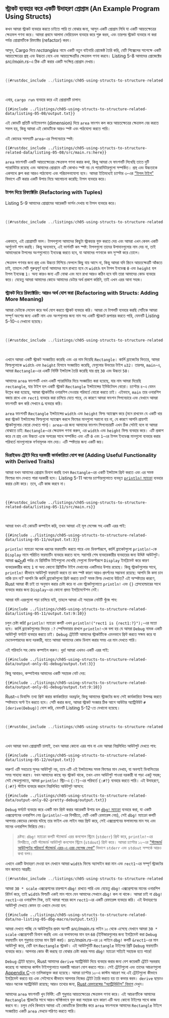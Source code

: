 ## স্ট্রাকট ব্যবহার করে একটি উদাহরণ প্রোগ্রাম (An Example Program Using Structs)

কখন আমরা স্ট্রাকট ব্যবহার করতে চাইতে পারি তা বোঝার জন্য, আসুন একটি প্রোগ্রাম লিখি যা একটি আয়তক্ষেত্রের ক্ষেত্রফল গণনা করে। আমরা প্রথমে আলাদা ভেরিয়েবল ব্যবহার করে শুরু করব, এবং তারপর স্ট্রাকট ব্যবহার না করা পর্যন্ত প্রোগ্রামটিকে রিফ্যাক্টর (refactor) করব।

আসুন, Cargo দিয়ে _rectangles_ নামে একটি নতুন বাইনারি প্রোজেক্ট তৈরি করি, যেটি পিক্সেলের সাপেক্ষে একটি আয়তক্ষেত্রের প্রস্থ এবং উচ্চতা নেবে এবং আয়তক্ষেত্রটির ক্ষেত্রফল গণনা করবে। Listing 5-8 আমাদের প্রোজেক্টের _src/main.rs_-এ ঠিক এটি করার একটি সংক্ষিপ্ত প্রোগ্রাম দেখায়।

<Listing number="5-8" file-name="src/main.rs" caption="আলাদা প্রস্থ এবং উচ্চতা ভেরিয়েবল দ্বারা নির্দিষ্ট করা একটি আয়তক্ষেত্রের ক্ষেত্রফল গণনা করা">

```rust
{{#rustdoc_include ../listings/ch05-using-structs-to-structure-related-data/listing-05-08/src/main.rs:all}}
```

</Listing>

এবার, `cargo run` ব্যবহার করে এই প্রোগ্রামটি চালান:

```console
{{#include ../listings/ch05-using-structs-to-structure-related-data/listing-05-08/output.txt}}
```

এই কোডটি প্রতিটি ডাইমেনশন (dimension) দিয়ে `area` ফাংশন কল করে আয়তক্ষেত্রের ক্ষেত্রফল বের করতে সফল হয়, কিন্তু আমরা এই কোডটিকে আরও স্পষ্ট এবং পাঠযোগ্য করতে পারি।

এই কোডের সমস্যাটি `area`-এর সিগনেচারে স্পষ্ট:

```rust,ignore
{{#rustdoc_include ../listings/ch05-using-structs-to-structure-related-data/listing-05-08/src/main.rs:here}}
```

`area` ফাংশনটি একটি আয়তক্ষেত্রের ক্ষেত্রফল গণনা করার কথা, কিন্তু আমরা যে ফাংশনটি লিখেছি তাতে দুটি প্যারামিটার রয়েছে এবং আমাদের প্রোগ্রামে এটি কোথাও স্পষ্ট নয় যে প্যারামিটারগুলো সম্পর্কিত। প্রস্থ এবং উচ্চতাকে একসাথে গ্রুপ করা আরও পাঠযোগ্য এবং পরিচালনাযোগ্য হবে। আমরা ইতিমধ্যেই চ্যাপ্টার ৩-এর [“টাপল টাইপ”][the-tuple-type]<!-- ignore --> বিভাগে এটি করার একটি উপায় নিয়ে আলোচনা করেছি: টাপল ব্যবহার করে।

### টাপল দিয়ে রিফ্যাক্টরিং (Refactoring with Tuples)

Listing 5-9 আমাদের প্রোগ্রামের আরেকটি ভার্সন দেখায় যা টাপল ব্যবহার করে।

<Listing number="5-9" file-name="src/main.rs" caption="একটি টাপল দিয়ে আয়তক্ষেত্রের প্রস্থ এবং উচ্চতা নির্দিষ্ট করা">

```rust
{{#rustdoc_include ../listings/ch05-using-structs-to-structure-related-data/listing-05-09/src/main.rs}}
```

</Listing>

একভাবে, এই প্রোগ্রামটি ভাল। টাপলগুলো আমাদের কিছুটা স্ট্রাকচার যুক্ত করতে দেয় এবং আমরা এখন কেবল একটি আর্গুমেন্ট পাস করছি। কিন্তু অন্যভাবে, এই ভার্সনটি কম স্পষ্ট: টাপলগুলো তাদের উপাদানগুলোর নাম দেয় না, তাই আমাদেরকে টাপলের অংশগুলোতে ইনডেক্স করতে হবে, যা আমাদের গণনাকে কম সুস্পষ্ট করে তোলে।

ক্ষেত্রফল গণনার জন্য প্রস্থ এবং উচ্চতা মিশিয়ে ফেললে কিছু যায় আসে না, কিন্তু আমরা যদি স্ক্রিনে আয়তক্ষেত্রটি আঁকতে চাই, তাহলে সেটি গুরুত্বপূর্ণ হবে! আমাদের মনে রাখতে হবে যে `width` হল টাপল ইনডেক্স `0` এবং `height` হল টাপল ইনডেক্স `1`। অন্য কারও জন্য এটি বোঝা এবং মনে রাখা আরও কঠিন হবে যদি তারা আমাদের কোড ব্যবহার করে। যেহেতু আমরা আমাদের কোডে আমাদের ডেটার অর্থ প্রকাশ করিনি, তাই এখন এরর আনা সহজ।

### স্ট্রাকট দিয়ে রিফ্যাক্টরিং: আরও অর্থ যোগ করা (Refactoring with Structs: Adding More Meaning)

আমরা ডেটাকে লেবেল করে অর্থ যোগ করতে স্ট্রাকট ব্যবহার করি। আমরা যে টাপলটি ব্যবহার করছি সেটিকে আমরা সম্পূর্ণ অংশের জন্য একটি নাম এবং অংশগুলোর জন্য নাম সহ একটি স্ট্রাকটে রূপান্তর করতে পারি, যেমনটি Listing 5-10-এ দেখানো হয়েছে।

<Listing number="5-10" file-name="src/main.rs" caption="একটি `Rectangle` স্ট্রাকট সংজ্ঞায়িত করা">

```rust
{{#rustdoc_include ../listings/ch05-using-structs-to-structure-related-data/listing-05-10/src/main.rs}}
```

</Listing>

এখানে আমরা একটি স্ট্রাকট সংজ্ঞায়িত করেছি এবং এর নাম দিয়েছি `Rectangle`। কার্লি ব্র্যাকেটের ভিতরে, আমরা ফিল্ডগুলোকে `width` এবং `height` হিসাবে সংজ্ঞায়িত করেছি, যেগুলোর উভয়ের টাইপ `u32`। তারপর, `main`-এ, আমরা `Rectangle`-এর একটি নির্দিষ্ট ইন্সট্যান্স তৈরি করেছি যার প্রস্থ `30` এবং উচ্চতা `50`।

আমাদের `area` ফাংশনটি এখন একটি প্যারামিটার দিয়ে সংজ্ঞায়িত করা হয়েছে, যার নাম আমরা দিয়েছি `rectangle`, যার টাইপ হল একটি স্ট্রাকট `Rectangle` ইন্সট্যান্সের ইমিউটেবল বোরো। চ্যাপ্টার ৪-এ যেমন উল্লেখ করা হয়েছে, আমরা স্ট্রাকটটির ওনারশিপ নেওয়ার পরিবর্তে বোরো করতে চাই। এইভাবে, `main` তার ওনারশিপ বজায় রাখে এবং `rect1` ব্যবহার করা চালিয়ে যেতে পারে, যে কারণে আমরা ফাংশন সিগনেচারে এবং যেখানে আমরা ফাংশনটি কল করি সেখানে `&` ব্যবহার করি।

`area` ফাংশনটি `Rectangle` ইন্সট্যান্সের `width` এবং `height` ফিল্ড অ্যাক্সেস করে (মনে রাখবেন যে একটি ধার করা স্ট্রাকট ইন্সট্যান্সের ফিল্ডগুলো অ্যাক্সেস করলে ফিল্ডের মানগুলো সরানো হয় না, যে কারণে আপনি প্রায়শই স্ট্রাকটগুলোর বোরো দেখতে পান)। `area`-এর জন্য আমাদের ফাংশন সিগনেচারটি এখন ঠিক সেটাই বলে যা আমরা বোঝাতে চাই: `Rectangle`-এর ক্ষেত্রফল গণনা করুন, এর `width` এবং `height` ফিল্ড ব্যবহার করে। এটি প্রকাশ করে যে প্রস্থ এবং উচ্চতা একে অপরের সাথে সম্পর্কিত এবং এটি `0` এবং `1`-এর টাপল ইনডেক্স মানগুলো ব্যবহার করার পরিবর্তে মানগুলোকে বর্ণনামূলক নাম দেয়। এটি স্পষ্টতার জন্য একটি জয়।

### ডিরাইভড ট্রেইট দিয়ে দরকারী কার্যকারিতা যোগ করা (Adding Useful Functionality with Derived Traits)

আমরা যখন আমাদের প্রোগ্রাম ডিবাগ করছি তখন `Rectangle`-এর একটি ইন্সট্যান্স প্রিন্ট করতে এবং এর সমস্ত ফিল্ডের মান দেখতে পারা দরকারী হবে। Listing 5-11 আগের চ্যাপ্টারগুলোতে ব্যবহৃত [`println!` ম্যাক্রো][println]<!-- ignore --> ব্যবহার করার চেষ্টা করে। তবে, এটি কাজ করবে না।

<Listing number="5-11" file-name="src/main.rs" caption="একটি `Rectangle` ইন্সট্যান্স প্রিন্ট করার চেষ্টা">

```rust,ignore,does_not_compile
{{#rustdoc_include ../listings/ch05-using-structs-to-structure-related-data/listing-05-11/src/main.rs}}
```

</Listing>

আমরা যখন এই কোডটি কম্পাইল করি, তখন আমরা এই মূল মেসেজ সহ একটি এরর পাই:

```text
{{#include ../listings/ch05-using-structs-to-structure-related-data/listing-05-11/output.txt:3}}
```

`println!` ম্যাক্রো অনেক ধরনের ফরম্যাটিং করতে পারে এবং ডিফল্টরূপে, কার্লি ব্র্যাকেটগুলো `println!`-কে `Display` নামে পরিচিত ফরম্যাটিং ব্যবহার করতে বলে: সরাসরি শেষ ব্যবহারকারীর ব্যবহারের জন্য উদ্দিষ্ট আউটপুট। আমরা ఇప్పటి পর্যন্ত যে প্রিমিটিভ টাইপগুলো দেখেছি সেগুলো ডিফল্টরূপে `Display` ইমপ্লিমেন্ট করে কারণ ব্যবহারকারীর কাছে `1` বা অন্য কোনো প্রিমিটিভ টাইপ দেখানোর একটিমাত্র উপায় রয়েছে। কিন্তু স্ট্রাকটগুলোর সাথে, `println!` কীভাবে আউটপুট ফরম্যাট করবে তা কম স্পষ্ট কারণ আরও প্রদর্শনের সম্ভাবনা রয়েছে: আপনি কি কমা চান নাকি চান না? আপনি কি কার্লি ব্র্যাকেটগুলো প্রিন্ট করতে চান? সমস্ত ফিল্ড দেখানো উচিত? এই অস্পষ্টতার কারণে, Rust আমরা কী চাই তা অনুমান করার চেষ্টা করে না এবং স্ট্রাকটগুলোতে `println!` এবং `{}` প্লেসহোল্ডারের সাথে ব্যবহার করার জন্য `Display`-এর কোনো প্রদত্ত ইমপ্লিমেন্টেশন নেই।

আমরা যদি এররগুলো পড়া চালিয়ে যাই, তাহলে আমরা এই সহায়ক নোটটি খুঁজে পাব:

```text
{{#include ../listings/ch05-using-structs-to-structure-related-data/listing-05-11/output.txt:9:10}}
```

চলুন চেষ্টা করি! `println!` ম্যাক্রো কলটি এখন `println!("rect1 is {rect1:?}");`-এর মতো হবে। কার্লি ব্র্যাকেটগুলোর ভিতরে `:?` স্পেসিফায়ার রাখলে `println!`-কে বলা হয় যে আমরা `Debug` নামক একটি আউটপুট ফর্ম্যাট ব্যবহার করতে চাই। `Debug` ট্রেইটটি আমাদের স্ট্রাকটটিকে এমনভাবে প্রিন্ট করতে সক্ষম করে যা ডেভেলপারদের জন্য দরকারী, যাতে আমরা আমাদের কোড ডিবাগ করার সময় এর মান দেখতে পারি।

এই পরিবর্তন সহ কোড কম্পাইল করুন। ধুর! আমরা এখনও একটি এরর পাই:

```text
{{#include ../listings/ch05-using-structs-to-structure-related-data/output-only-01-debug/output.txt:3}}
```

কিন্তু আবারও, কম্পাইলার আমাদের একটি সহায়ক নোট দেয়:

```text
{{#include ../listings/ch05-using-structs-to-structure-related-data/output-only-01-debug/output.txt:9:10}}
```

Rust-এ ডিবাগিং তথ্য প্রিন্ট করার কার্যকারিতা *অন্তর্ভুক্ত*, কিন্তু আমাদের স্ট্রাকটের জন্য সেই কার্যকারিতা উপলব্ধ করতে স্পষ্টভাবে অপ্ট ইন করতে হবে। সেটি করার জন্য, আমরা স্ট্রাকট সংজ্ঞার ঠিক আগে আউটার অ্যাট্রিবিউট `#[derive(Debug)]` যোগ করি, যেমনটি Listing 5-12-তে দেখানো হয়েছে।

<Listing number="5-12" file-name="src/main.rs" caption="`Debug` ট্রেইট ডিরাইভ করার জন্য অ্যাট্রিবিউট যোগ করা এবং ডিবাগ ফরম্যাটিং ব্যবহার করে `Rectangle` ইন্সট্যান্স প্রিন্ট করা">

```rust
{{#rustdoc_include ../listings/ch05-using-structs-to-structure-related-data/listing-05-12/src/main.rs}}
```

</Listing>

এখন আমরা যখন প্রোগ্রামটি চালাই, তখন আমরা কোনো এরর পাব না এবং আমরা নিম্নলিখিত আউটপুট দেখতে পাব:

```console
{{#include ../listings/ch05-using-structs-to-structure-related-data/listing-05-12/output.txt}}
```

দারুণ! এটি সবচেয়ে সুন্দর আউটপুট নয়, তবে এটি এই ইন্সট্যান্সের সমস্ত ফিল্ডের মান দেখায়, যা অবশ্যই ডিবাগিংয়ের সময় সাহায্য করবে। যখন আমাদের কাছে বড় স্ট্রাকট থাকে, তখন এমন আউটপুট পাওয়া দরকারী যা পড়া একটু সহজ; সেই ক্ষেত্রগুলোতে, আমরা `println!` স্ট্রিং-এ `{:?}`-এর পরিবর্তে `{:#?}` ব্যবহার করতে পারি। এই উদাহরণে, `{:#?}` স্টাইল ব্যবহার করলে নিম্নলিখিত আউটপুট আসবে:

```console
{{#include ../listings/ch05-using-structs-to-structure-related-data/output-only-02-pretty-debug/output.txt}}
```

`Debug` ফর্ম্যাট ব্যবহার করে একটি মান প্রিন্ট করার আরেকটি উপায় হল [`dbg!` ম্যাক্রো][dbg]<!-- ignore --> ব্যবহার করা, যা একটি এক্সপ্রেশনের ওনারশিপ নেয় (`println!`-এর বিপরীতে, যেটি একটি রেফারেন্স নেয়), সেই `dbg!` ম্যাক্রো কলটি আপনার কোডের কোথায় ঘটছে তার ফাইল এবং লাইন নম্বর প্রিন্ট করে, সেই এক্সপ্রেশনের ফলাফলের মান সহ এবং মানের ওনারশিপ ফিরিয়ে দেয়।

> দ্রষ্টব্য: `dbg!` ম্যাক্রো কলটি স্ট্যান্ডার্ড এরর কনসোল স্ট্রিমে (`stderr`) প্রিন্ট করে, `println!`-এর বিপরীতে, যেটি স্ট্যান্ডার্ড আউটপুট কনসোল স্ট্রিমে (`stdout`) প্রিন্ট করে। আমরা চ্যাপ্টার ১২-এর [“স্ট্যান্ডার্ড আউটপুটের পরিবর্তে স্ট্যান্ডার্ড এরর-এ এরর মেসেজ লেখা”][err]<!-- ignore --> বিভাগে `stderr` এবং `stdout` সম্পর্কে আরও কথা বলব।

এখানে একটি উদাহরণ দেওয়া হল যেখানে আমরা `width` ফিল্ডে অ্যাসাইন করা মান এবং `rect1`-এর সম্পূর্ণ স্ট্রাকটের মান জানতে আগ্রহী:

```rust
{{#rustdoc_include ../listings/ch05-using-structs-to-structure-related-data/no-listing-05-dbg-macro/src/main.rs}}
```

আমরা `30 * scale` এক্সপ্রেশনের চারপাশে `dbg!` রাখতে পারি এবং যেহেতু `dbg!` এক্সপ্রেশনের মানের ওনারশিপ রিটার্ন করে, তাই `width` ফিল্ডটি একই মান পাবে যেন আমাদের সেখানে `dbg!` কল না থাকে। আমরা চাই না `dbg!` `rect1`-এর ওনারশিপ নিক, তাই আমরা পরের কলে `rect1`-এর একটি রেফারেন্স ব্যবহার করি। এই উদাহরণের আউটপুট দেখতে কেমন তা এখানে দেওয়া হল:

```console
{{#include ../listings/ch05-using-structs-to-structure-related-data/no-listing-05-dbg-macro/output.txt}}
```

আমরা দেখতে পাচ্ছি যে আউটপুটের প্রথম অংশটি _src/main.rs_ লাইন ১০ থেকে এসেছে যেখানে আমরা `30 * scale` এক্সপ্রেশনটি ডিবাগ করছি এবং এর ফলাফলের মান হল `60` (ইন্টিজারগুলোর জন্য ইমপ্লিমেন্ট করা `Debug` ফরম্যাটিং হল শুধুমাত্র তাদের মান প্রিন্ট করা)। _src/main.rs_-এর ১৪ লাইনে `dbg!` কলটি `&rect1`-এর মান আউটপুট করে, যেটি হল `Rectangle` স্ট্রাকট। এই আউটপুটটি `Rectangle` টাইপের প্রিটি `Debug` ফরম্যাটিং ব্যবহার করে। আপনার কোড কী করছে তা বোঝার চেষ্টা করার সময় `dbg!` ম্যাক্রো সত্যিই সহায়ক হতে পারে!

`Debug` ট্রেইট ছাড়াও, Rust আমাদের `derive` অ্যাট্রিবিউট দিয়ে ব্যবহার করার জন্য বেশ কয়েকটি ট্রেইট সরবরাহ করেছে যা আমাদের কাস্টম টাইপগুলোতে দরকারী আচরণ যোগ করতে পারে। সেই ট্রেইটগুলো এবং তাদের আচরণগুলো [Appendix C][app-c]<!-- ignore -->-তে তালিকাভুক্ত করা হয়েছে। আমরা চ্যাপ্টার ১০-এ কাস্টম আচরণ সহ এই ট্রেইটগুলো কীভাবে ইমপ্লিমেন্ট করতে হয় এবং সেইসাথে কীভাবে আপনার নিজের ট্রেইট তৈরি করতে হয় তা কভার করব। `derive` ছাড়াও আরও অনেক অ্যাট্রিবিউট রয়েছে; আরও তথ্যের জন্য, [Rust রেফারেন্সের “অ্যাট্রিবিউটস” বিভাগ][attributes] দেখুন।

আমাদের `area` ফাংশনটি খুব নির্দিষ্ট: এটি শুধুমাত্র আয়তক্ষেত্রের ক্ষেত্রফল গণনা করে। এই আচরণটিকে আমাদের `Rectangle` স্ট্রাকটের সাথে আরও ঘনিষ্ঠভাবে যুক্ত করা সহায়ক হবে কারণ এটি অন্য কোনো টাইপের সাথে কাজ করবে না। চলুন দেখি কিভাবে আমরা এই কোডটিকে রিফ্যাক্টর করে `area` ফাংশনকে আমাদের `Rectangle` টাইপে সংজ্ঞায়িত একটি `area` *মেথডে* পরিণত করতে পারি।

[the-tuple-type]: ch03-02-data-types.html#the-tuple-type
[app-c]: appendix-03-derivable-traits.md
[println]: ../std/macro.println.html
[dbg]: ../std/macro.dbg.html
[err]: ch12-06-writing-to-stderr-instead-of-stdout.html
[attributes]: ../reference/attributes.html
[move]: ch04-01-what-is-ownership.html#variables-and-data-interacting-with-move
[copy]: ch04-01-what-is-ownership.html#stack-only-data-copy
